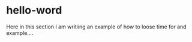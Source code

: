 # hello-word

Here in this section I am writiing an example of how to loose time for and example....

